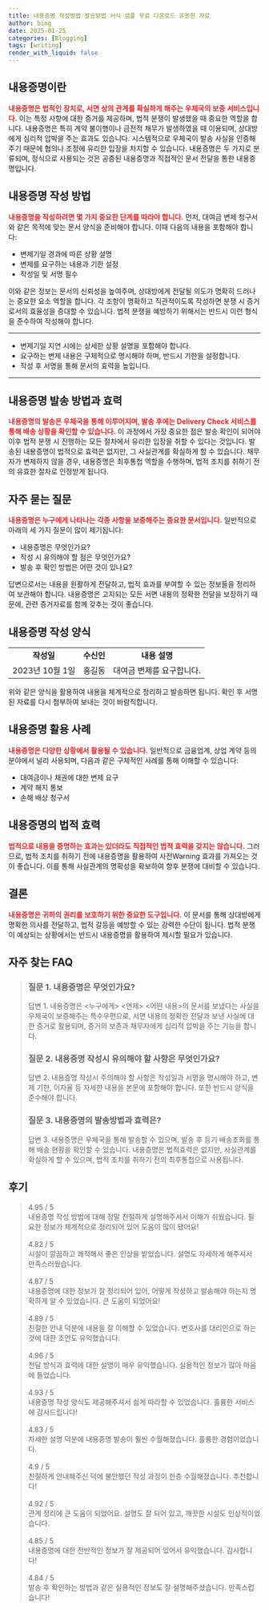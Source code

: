 ```yaml
---
title: 내용증명 작성방법 발송방법 서식 샘플 무료 다운로드 유용한 자료
author: bing
date: 2025-01-25
categories: [Blogging]
tags: [writing]
render_with_liquid: false
---
```



<h2 id='내용증명이란'>내용증명이란</h2>

<p><b><span style="color: #ee2323;">내용증명은 법적인 장치로, 서면 상의 관계를 확실하게 해주는 우체국의 보증 서비스입니다.</span></b> 이는 특정 사항에 대한 증거를 제공하며, 법적 분쟁이 발생했을 때 중요한 역할을 합니다. 내용증명은 특히 계약 불이행이나 금전적 채무가 발생하였을 때 이용되며, 상대방에게 심리적 압박을 주는 효과도 있습니다. 시스템적으로 우체국이 발송 사실을 인증해 주기 때문에 협의나 조정에 유리한 입장을 차지할 수 있습니다. 내용증명은 두 가지로 분류되며, 정식으로 사용되는 것은 공증된 내용증명과 직접적인 문서 전달을 통한 내용증명입니다.</p>

<h2 id='내용증명 작성 방법'>내용증명 작성 방법</h2>

<p><b><span style="color: #ee2323;">내용증명을 작성하려면 몇 가지 중요한 단계를 따라야 합니다.</span></b> 먼저, 대여금 변제 청구서와 같은 목적에 맞는 문서 양식을 준비해야 합니다. 이때 다음의 내용을 포함해야 합니다:</p>

<ul>
    <li>변제기일 경과에 따른 상황 설명</li>
    <li>변제를 요구하는 내용과 기한 설정</li>
    <li>작성일 및 서명 필수</li>
</ul>

<p>이와 같은 정보는 문서의 신뢰성을 높여주며, 상대방에게 전달될 의도가 명확히 드러나는 중요한 요소 역할을 합니다. 각 조항이 명확하고 직관적이도록 작성하면 분쟁 시 증거로서의 효율성을 증대할 수 있습니다. 법적 분쟁을 예방하기 위해서는 반드시 이런 형식을 준수하여 작성해야 합니다.</p>

<hr />

<ul>
    <li>변제기일 지연 시에는 상세한 상황 설명을 포함해야 합니다.</li>
    <li>요구하는 변제 내용은 구체적으로 명시해야 하며, 반드시 기한을 설정합니다.</li>
    <li>작성 후 서명을 통해 문서의 효력을 높입니다.</li>
</ul>

<hr />

<h2 id='내용증명 발송 방법과 효력'>내용증명 발송 방법과 효력</h2>

<p><b><span style="color: #ee2323;">내용증명의 발송은 우체국을 통해 이루어지며, 발송 후에는 Delivery Check 서비스를 통해 배송 상황을 확인할 수 있습니다.</span></b> 이 과정에서 가장 중요한 점은 발송 확인이 되어야 이후 법적 분쟁 시 진행하는 모든 절차에서 유리한 입장을 취할 수 있다는 것입니다. 발송된 내용증명이 법적으로 효력은 없지만, 그 사실관계를 확실하게 할 수 있습니다. 채무자가 변제하지 않을 경우, 내용증명은 최후통첩 역할을 수행하며, 법적 조치를 취하기 전의 유효한 절차로 인정받게 됩니다.</p>

<h2 id='자주 묻는 질문'>자주 묻는 질문</h2>

<p><b><span style="color: #ee2323;">내용증명은 누구에게 나타나는 각종 사항을 보증해주는 중요한 문서입니다.</span></b> 일반적으로 아래의 세 가지 질문이 많이 제기됩니다:</p>

<ul>
    <li>내용증명은 무엇인가요?</li>
    <li>작성 시 유의해야 할 점은 무엇인가요?</li>
    <li>발송 후 확인 방법은 어떤 것이 있나요?</li>
</ul>

<p>답변으로서는 내용을 원활하게 전달하고, 법적 효과를 부여할 수 있는 정보들을 정리하여 보관해야 합니다. 내용증명은 고지되는 모든 서면 내용의 정확한 전달을 보장하기 때문에, 관련 증거자료를 함께 갖추는 것이 좋습니다.</p>

<h2 id='내용증명 작성 양식'>내용증명 작성 양식</h2>

<table>
    <tr>
        <td style="text-align: center; height: 17px;"><b>작성일</b></td>
        <td style="text-align: center; height: 17px;"><b>수신인</b></td>
        <td style="text-align: center; height: 17px;"><b>내용 설명</b></td>
    </tr>
    <tr>
        <td style="text-align: center; height: 17px;">2023년 10월 1일</td>
        <td style="text-align: center; height: 17px;">홍길동</td>
        <td style="text-align: center; height: 17px;">대여금 변제를 요구합니다.</td>
    </tr>
</table>

<p>위와 같은 양식을 활용하여 내용을 체계적으로 정리하고 발송하면 됩니다. 확인 후 서명된 자료를 다시 첨부하여 보내는 것이 바람직합니다.</p>

<h2 id='내용증명 활용 사례'>내용증명 활용 사례</h2>

<p><b><span style="color: #ee2323;">내용증명은 다양한 상황에서 활용될 수 있습니다.</span></b> 일반적으로 금융업계, 상업 계약 등의 분야에서 널리 사용되며, 다음과 같은 구체적인 사례를 통해 이해할 수 있습니다:</p>

<ul>
    <li>대여금이나 채권에 대한 변제 요구</li>
    <li>계약 해지 통보</li>
    <li>손해 배상 청구서</li>
</ul>

<h2 id='내용증명의 법적 효력'>내용증명의 법적 효력</h2>

<p><b><span style="color: #ee2323;">법적으로 내용을 증명하는 효과는 있더라도 직접적인 법적 효력을 갖지는 않습니다.</span></b> 그러므로, 법적 조치를 취하기 전에 내용증명을 활용하여 사전Warning 효과를 가져오는 것이 좋습니다. 이를 통해 사실관계의 명확성을 확보하여 향후 분쟁에 대비할 수 있습니다.</p>

<h2 id='결론'>결론</h2>

<p><b><span style="color: #ee2323;">내용증명은 귀하의 권리를 보호하기 위한 중요한 도구입니다.</span></b> 이 문서를 통해 상대방에게 명확한 의사를 전달하고, 법적 갈등을 예방할 수 있는 강력한 수단이 됩니다. 법적 분쟁이 예상되는 상황에서는 반드시 내용증명을 활용하여 제시할 필요가 있습니다.</p>


<h2 id='자주_찾는_FAQ'>자주 찾는 FAQ</h2>
<div itemscope="" itemtype="https://schema.org/FAQPage"> 
<blockquote> 
<div itemscope="" itemprop="mainEntity" itemtype="https://schema.org/Question"> 
<h3 itemprop="name">질문 1. 내용증명은 무엇인가요?</h3> 
<div itemscope="" itemprop="acceptedAnswer" itemtype="https://schema.org/Answer"> 
<span itemprop="text"> 
<p>답변 1. 내용증명은 <누구에게> <언제> <어떤 내용>의 문서를 보냈다는 사실을 우체국이 보증해주는 특수우편으로, 서면 내용의 정확한 전달과 보낸 사실에 대한 증거로 활용되며, 증거의 보존과 채무자에게 심리적 압박을 주는 기능을 합니다.</p> 
</span> 
</div> 
</div> 
<div itemscope="" itemprop="mainEntity" itemtype="https://schema.org/Question"> 
<h3 itemprop="name">질문 2. 내용증명 작성시 유의해야 할 사항은 무엇인가요?</h3> 
<div itemscope="" itemprop="acceptedAnswer" itemtype="https://schema.org/Answer"> 
<span itemprop="text"> 
<p>답변 2. 내용증명 작성시 주의해야 할 사항은 작성일과 서명을 명시해야 하고, 변제 기한, 이자율 등 자세한 내용을 본문에 포함해야 합니다. 또한 반드시 양식을 준수해야 합니다.</p> 
</span> 
</div> 
</div> 
<div itemscope="" itemprop="mainEntity" itemtype="https://schema.org/Question"> 
<h3 itemprop="name">질문 3. 내용증명의 발송방법과 효력은?</h3> 
<div itemscope="" itemprop="acceptedAnswer" itemtype="https://schema.org/Answer"> 
<span itemprop="text"> 
<p>답변 3. 내용증명은 우체국을 통해 발송할 수 있으며, 발송 후 등기 배송조회를 통해 배송 현황을 확인할 수 있습니다. 내용증명은 법적효력은 없지만, 사실관계를 확실하게 할 수 있으며, 법적 조치를 취하기 전의 최후통첩으로 사용됩니다.</p> 
</span> 
</div> 
</div> 
</blockquote> 
</div>
<h2 id='후기'>후기</h2>
<div itemscope itemtype="https://schema.org/Product">
  <blockquote>
  <div itemprop="review" itemscope itemtype="https://schema.org/Review">
      <div itemprop="reviewRating" itemscope itemtype="https://schema.org/Rating"> <span itemprop="ratingValue">4.95</span> / <span itemprop="bestRating">5</span> </div>
      <span itemprop="reviewBody">내용증명 작성 방법에 대해 정말 친절하게 설명해주셔서 이해가 쉬웠습니다. 필요한 정보가 체계적으로 정리되어 있어 도움이 많이 됐어요!</span>
  </div>
  <br>
  <div itemprop="review" itemscope itemtype="https://schema.org/Review">
      <div itemprop="reviewRating" itemscope itemtype="https://schema.org/Rating"> <span itemprop="ratingValue">4.82</span> / <span itemprop="bestRating">5</span> </div>
      <span itemprop="reviewBody">시설이 깔끔하고 쾌적해서 좋은 인상을 받았습니다. 설명도 자세하게 해주셔서 만족스러웠습니다.</span>
  </div>
  <br>
  <div itemprop="review" itemscope itemtype="https://schema.org/Review">
      <div itemprop="reviewRating" itemscope itemtype="https://schema.org/Rating"> <span itemprop="ratingValue">4.87</span> / <span itemprop="bestRating">5</span> </div>
      <span itemprop="reviewBody">내용증명에 대한 정보가 잘 정리되어 있어, 어떻게 작성하고 발송해야 하는지 명확하게 알 수 있었습니다. 큰 도움이 되었어요!</span>
  </div>
  <br>
  <div itemprop="review" itemscope itemtype="https://schema.org/Review">
      <div itemprop="reviewRating" itemscope itemtype="https://schema.org/Rating"> <span itemprop="ratingValue">4.89</span> / <span itemprop="bestRating">5</span> </div>
      <span itemprop="reviewBody">친절한 안내 덕분에 내용을 잘 이해할 수 있었습니다. 변호사를 대리인으로 하는 것에 대한 조언도 유익했습니다.</span>
  </div>
  <br>
  <div itemprop="review" itemscope itemtype="https://schema.org/Review">
      <div itemprop="reviewRating" itemscope itemtype="https://schema.org/Rating"> <span itemprop="ratingValue">4.96</span> / <span itemprop="bestRating">5</span> </div>
      <span itemprop="reviewBody">전달 방식과 효력에 대한 설명이 매우 유익했습니다. 실용적인 정보가 많아 마음에 들었습니다.</span>
  </div>
  <br>
  <div itemprop="review" itemscope itemtype="https://schema.org/Review">
      <div itemprop="reviewRating" itemscope itemtype="https://schema.org/Rating"> <span itemprop="ratingValue">4.93</span> / <span itemprop="bestRating">5</span> </div>
      <span itemprop="reviewBody">내용증명 작성 양식도 제공해주셔서 쉽게 따라할 수 있었습니다. 훌륭한 서비스에 감사드립니다!</span>
  </div>
  <br>
  <div itemprop="review" itemscope itemtype="https://schema.org/Review">
      <div itemprop="reviewRating" itemscope itemtype="https://schema.org/Rating"> <span itemprop="ratingValue">4.83</span> / <span itemprop="bestRating">5</span> </div>
      <span itemprop="reviewBody">자세한 설명 덕분에 내용증명 발송이 훨씬 수월해졌습니다. 훌륭한 경험이었습니다.</span>
  </div>
  <br>
  <div itemprop="review" itemscope itemtype="https://schema.org/Review">
      <div itemprop="reviewRating" itemscope itemtype="https://schema.org/Rating"> <span itemprop="ratingValue">4.9</span> / <span itemprop="bestRating">5</span> </div>
      <span itemprop="reviewBody">친절하게 안내해주신 덕에 불안했던 작성 과정이 한층 수월해졌습니다. 추천합니다!</span>
  </div>
  <br>
  <div itemprop="review" itemscope itemtype="https://schema.org/Review">
      <div itemprop="reviewRating" itemscope itemtype="https://schema.org/Rating"> <span itemprop="ratingValue">4.92</span> / <span itemprop="bestRating">5</span> </div>
      <span itemprop="reviewBody">관계 정리에 큰 도움이 되었어요. 설명도 잘 되어 있고, 깨끗한 시설도 인상적이었습니다.</span>
  </div>
  <br>
  <div itemprop="review" itemscope itemtype="https://schema.org/Review">
      <div itemprop="reviewRating" itemscope itemtype="https://schema.org/Rating"> <span itemprop="ratingValue">4.85</span> / <span itemprop="bestRating">5</span> </div>
      <span itemprop="reviewBody">내용증명에 대한 전반적인 정보가 잘 제공되어 있어서 유익했습니다. 감사합니다!</span>
  </div>
  <br>
  <div itemprop="review" itemscope itemtype="https://schema.org/Review">
      <div itemprop="reviewRating" itemscope itemtype="https://schema.org/Rating"> <span itemprop="ratingValue">4.84</span> / <span itemprop="bestRating">5</span> </div>
      <span itemprop="reviewBody">발송 후 확인하는 방법과 같은 실용적인 정보도 잘 설명해주셨습니다. 만족스럽습니다!</span>
  </div>
  </blockquote>
</div>
